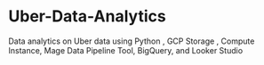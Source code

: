 # Uber-Data-Analytics
Data analytics on Uber data using Python , GCP Storage , Compute Instance, Mage Data Pipeline Tool, BigQuery, and Looker Studio
